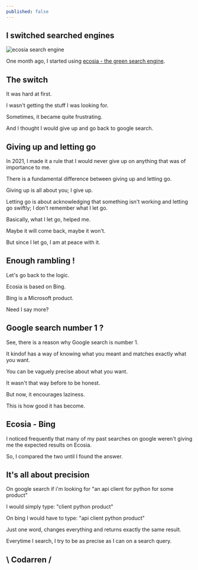 ```yaml
---
published: false
---
```

## I switched searched engines
![ecosia search engine](https://github.com/codarrenvelvindron/codarrenvelvindron.github.io/raw/master/images/ecosia_search.png)

One month ago, I started using [ecosia - the green search engine](https://blog.codarren.com/Day17-Ecosia_a_green_search_engine/).

## The switch

It was hard at first.

I wasn't getting the stuff I was looking for.

Sometimes, it became quite frustrating.

And I thought I would give up and go back to google search.

## Giving up and letting go

In 2021, I made it a rule that I would never give up on anything that was of importance to me.

There is a fundamental difference between giving up and letting go.

Giving up is all about you; I give up.

Letting go is about acknowledging that something isn't working and letting go swiftly; I don't remember what I let go.

Basically, what I let go, helped me.

Maybe it will come back, maybe it won't.

But since I let go, I am at peace with it.

## Enough rambling !
Let's go back to the logic.

Ecosia is based on Bing.

Bing is a Microsoft product.

Need I say more?

## Google search number 1 ?
See, there is a reason why Google search is number 1.

It kindof has a way of knowing what you meant and matches exactly what you want.

You can be vaguely precise about what you want.

It wasn't that way before to be honest.

But now, it encourages laziness.

This is how good it has become.

## Ecosia - Bing
I noticed frequently that many of my past searches on google weren't giving me the expected results on Ecosia.

So, I compared the two until I found the answer.

## It's all about precision
On google search if i'm looking for "an api client for python for some product"

I would simply type: "client python product"

On bing I would have to type: "api client python product"

Just one word, changes everything and returns exactly the same result.

Everytime I search, I try to be as precise as I can on a search query.

## \ Codarren /